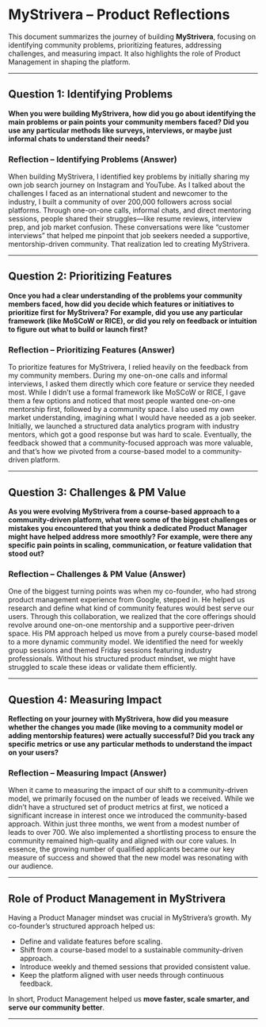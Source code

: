 # MyStrivera – Product Reflections

This document summarizes the journey of building **MyStrivera**, focusing on identifying community problems, prioritizing features, addressing challenges, and measuring impact. It also highlights the role of Product Management in shaping the platform.

---

## Question 1: Identifying Problems

**When you were building MyStrivera, how did you go about identifying the main problems or pain points your community members faced? Did you use any particular methods like surveys, interviews, or maybe just informal chats to understand their needs?**

### Reflection – Identifying Problems (Answer)

When building MyStrivera, I identified key problems by initially sharing my own job search journey on Instagram and YouTube. As I talked about the challenges I faced as an international student and newcomer to the industry, I built a community of over 200,000 followers across social platforms. Through one-on-one calls, informal chats, and direct mentoring sessions, people shared their struggles—like resume reviews, interview prep, and job market confusion. These conversations were like “customer interviews” that helped me pinpoint that job seekers needed a supportive, mentorship-driven community. That realization led to creating MyStrivera.

---

## Question 2: Prioritizing Features

**Once you had a clear understanding of the problems your community members faced, how did you decide which features or initiatives to prioritize first for MyStrivera? For example, did you use any particular framework (like MoSCoW or RICE), or did you rely on feedback or intuition to figure out what to build or launch first?**

### Reflection – Prioritizing Features (Answer)

To prioritize features for MyStrivera, I relied heavily on the feedback from my community members. During my one-on-one calls and informal interviews, I asked them directly which core feature or service they needed most. While I didn’t use a formal framework like MoSCoW or RICE, I gave them a few options and noticed that most people wanted one-on-one mentorship first, followed by a community space. I also used my own market understanding, imagining what I would have needed as a job seeker. Initially, we launched a structured data analytics program with industry mentors, which got a good response but was hard to scale. Eventually, the feedback showed that a community-focused approach was more valuable, and that’s how we pivoted from a course-based model to a community-driven platform.

---

## Question 3: Challenges & PM Value

**As you were evolving MyStrivera from a course-based approach to a community-driven platform, what were some of the biggest challenges or mistakes you encountered that you think a dedicated Product Manager might have helped address more smoothly? For example, were there any specific pain points in scaling, communication, or feature validation that stood out?**

### Reflection – Challenges & PM Value (Answer)

One of the biggest turning points was when my co-founder, who had strong product management experience from Google, stepped in. He helped us research and define what kind of community features would best serve our users. Through this collaboration, we realized that the core offerings should revolve around one-on-one mentorship and a supportive peer-driven space. His PM approach helped us move from a purely course-based model to a more dynamic community model. We identified the need for weekly group sessions and themed Friday sessions featuring industry professionals. Without his structured product mindset, we might have struggled to scale these ideas or validate them efficiently.

---

## Question 4: Measuring Impact

**Reflecting on your journey with MyStrivera, how did you measure whether the changes you made (like moving to a community model or adding mentorship features) were actually successful? Did you track any specific metrics or use any particular methods to understand the impact on your users?**

### Reflection – Measuring Impact (Answer)

When it came to measuring the impact of our shift to a community-driven model, we primarily focused on the number of leads we received. While we didn’t have a structured set of product metrics at first, we noticed a significant increase in interest once we introduced the community-based approach. Within just three months, we went from a modest number of leads to over 700. We also implemented a shortlisting process to ensure the community remained high-quality and aligned with our core values. In essence, the growing number of qualified applicants became our key measure of success and showed that the new model was resonating with our audience.

---

## Role of Product Management in MyStrivera

Having a Product Manager mindset was crucial in MyStrivera’s growth. My co-founder’s structured approach helped us:  
- Define and validate features before scaling.  
- Shift from a course-based model to a sustainable community-driven approach.  
- Introduce weekly and themed sessions that provided consistent value.  
- Keep the platform aligned with user needs through continuous feedback.  

In short, Product Management helped us **move faster, scale smarter, and serve our community better**.

---
